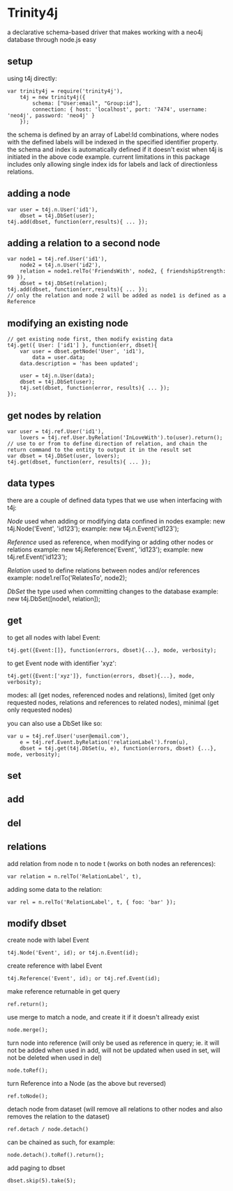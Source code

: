 # Trinity4j

a declarative schema-based driver that makes working with a neo4j database through node.js easy

## setup
using t4j directly:

```
var trinity4j = require('trinity4j'),
	t4j = new trinity4j({
		schema: ["User:email", "Group:id"],
		connection: { host: 'localhost', port: '7474', username: 'neo4j', password: 'neo4j' }
	});
```

the schema is defined by an array of Label:Id combinations, where nodes with the defined labels will be indexed in the specified identifier property.
the schema and index is automatically defined if it doesn't exist when t4j is initiated in the above code example.
current limitations in this package includes only allowing single index ids for labels and lack of directionless relations.

## adding a node
```
var user = t4j.n.User('id1'),
	dbset = t4j.DbSet(user);
t4j.add(dbset, function(err,results){ ... });
```

## adding a relation to a second node
```
var node1 = t4j.ref.User('id1'),
	node2 = t4j.n.User('id2'),
	relation = node1.relTo('FriendsWith', node2, { friendshipStrength: 99 }),
	dbset = t4j.DbSet(relation);
t4j.add(dbset, function(err,results){ ... });
// only the relation and node 2 will be added as node1 is defined as a Reference
```

## modifying an existing node
```
// get existing node first, then modify existing data
t4j.get({ User: ['id1'] }, function(err, dbset){
	var user = dbset.getNode('User', 'id1'),
		data = user.data;
	data.description = 'has been updated';

	user = t4j.n.User(data);
	dbset = t4j.DbSet(user);
	t4j.set(dbset, function(error, results){ ... });
});
```

## get nodes by relation
```
var user = t4j.ref.User('id1'),
	lovers = t4j.ref.User.byRelation('InLoveWith').to(user).return();	// use to or from to define direction of relation, and chain the return command to the entity to output it in the result set
var dbset = t4j.DbSet(user, lovers);
t4j.get(dbset, function(err, results){ ... });
```

## data types
there are a couple of defined data types that we use when interfacing with t4j:

_Node_ used when adding or modifying data confined in nodes
example: new t4j.Node('Event', 'id123');
example: new t4j.n.Event('id123');

_Reference_ used as reference, when modifying or adding other nodes or relations
example: new t4j.Reference('Event', 'id123');
example: new t4j.ref.Event('id123');

_Relation_ used to define relations between nodes and/or references
example: node1.relTo('RelatesTo', node2);

_DbSet_ the type used when committing changes to the database
example: new t4j.DbSet([node1, relation]);

## get
to get all nodes with label Event:
```
t4j.get({Event:[]}, function(errors, dbset){...}, mode, verbosity);
```

to get Event node with identifier 'xyz':
```
t4j.get({Event:['xyz']}, function(errors, dbset){...}, mode, verbosity);
```

modes: all (get nodes, referenced nodes and relations), limited (get only requested nodes, relations and references to related nodes), minimal (get only requested nodes)

you can also use a DbSet like so:

```
var u = t4j.ref.User('user@email.com'),
    e = t4j.ref.Event.byRelation('relationLabel').from(u),
    dbset = t4j.get(t4j.DbSet(u, e), function(errors, dbset) {...}, mode, verbosity);
```

## set

## add

## del

## relations
add relation from node n to node t (works on both nodes an references):
```
var relation = n.relTo('RelationLabel', t),
```

adding some data to the relation:
```
var rel = n.relTo('RelationLabel', t, { foo: 'bar' });
```

## modify dbset
create node with label Event
```
t4j.Node('Event', id); or t4j.n.Event(id);
```

create reference with label Event
```
t4j.Reference('Event', id); or t4j.ref.Event(id);
```

make reference returnable in get query
```
ref.return();
```

use merge to match a node, and create it if it doesn't allready exist
```
node.merge();
```

turn node into reference (will only be used as reference in query; ie. it will not be added when used in add, will not be updated when used in set, will not be deleted when used in del)
```
node.toRef();
```

turn Reference into a Node (as the above but reversed)
```
ref.toNode();
```

detach node from dataset (will remove all relations to other nodes and also removes the relation to the dataset)
```
ref.detach / node.detach()
```

can be chained as such, for example:

```
node.detach().toRef().return();
```

add paging to dbset
```
dbset.skip(5).take(5);
```